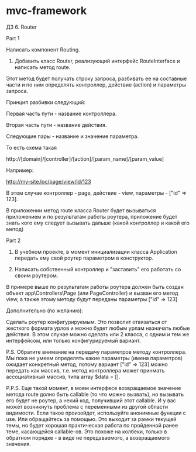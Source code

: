 # mvc-framework

ДЗ 6. Router

Part 1

Написать компонент Routing.

1. Добавить класс Router, реализующий интерфейс RouteInterface и написать метод route.

Этот метод будет получать строку запроса, разбивать ее на составные части и по ним определять контроллер, действие (action) и параметры запроса.

Принцип разбивки следующий:

Первая часть пути - название контроллера.

Вторая часть пути - название действия.

Следующие пары - название и значение параметра.

То есть схема такая

http://[domain]/[controller]/[action]/[param_name]/[param_value]

Например:

http://my-site.loc/page/view/id/123

В этом случае контроллер - page, действие - view, параметры - ["id" => 123].



В приложении метод route класса Router будет вызываться приложением и по результатам работы роутера, приложение будет знать кого ему следует вызывать дальше (какой контроллер и какой его метод)



Part 2

1. В учебном проекте, в момент инициализации класса Application передать ему свой роутер параметром в конструктор.

2. Написать собственный контроллер и "заставить" его работать со своим роутером. 

В примере выше по результатам работы роутера должен быть создан объект app\Controllers\Page (или PageController) и вызван его метод view, а также этому методу будут переданы параметры ["id" => 123]



Дополнительно (по желанию):

Сделать роутер конфигурируемым. Это позволит отвязаться от жесткого формата урлов и можно будет любым урлам назначать любые действия. В этом случае можно сделать или 2 класса, с одним и тем же интерфейсом, или только конфигурируемый вариант.



P.S. Обратите внимание на передачу параметров методу контроллера. Мы пока не умеем определять какие параметры (имена параметров) ожидает конкретный метод, потому вариант ["id" => 123] можно передать как массив, т.е. метод контроллера может принмать ассоциативный массив, типа array $data = [].

P.P.S. Еще такой момент, в моем интерфесе возвращаемое значение метода route долно быть callable (то что можно вызвать), но вызывать его будет не роутер, а некий код, получивший этот callable. И у вас может возникнуть проблема с переменными из другой области видимости. Если такое произойдет, используйте анонимные функции с use. Или обращайтесь за помощью. Это выходит за рамки текущей темы, но будет хорошая практическая работа по пройденной ранее теме, касающейся callable-ов. Это похоже на колбеки, только в обратном порядке - в виде не передаваемого, а возвращаемого значения.
